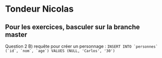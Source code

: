 # Tondeur Nicolas

## Pour les exercices, basculer sur la branche master

Question 2 B)
requête pour créer un personnage : ```INSERT INTO `personnes` (`id`, `nom`, `age`) VALUES (NULL, 'Carlos', '30')```



